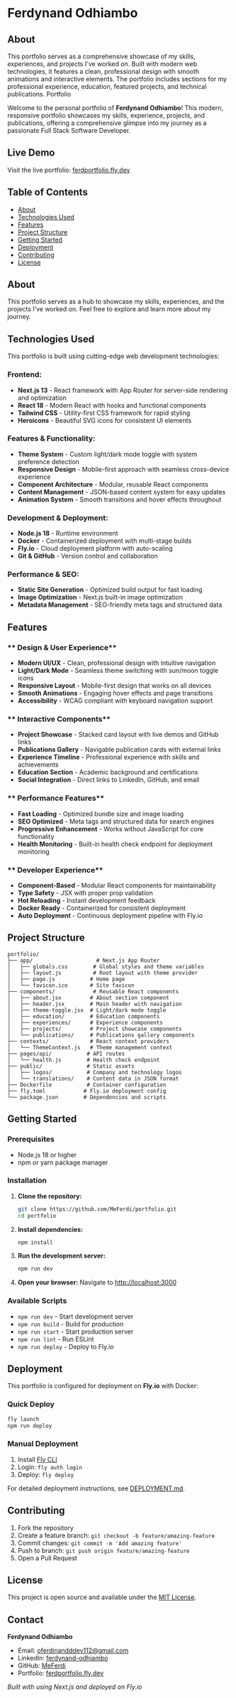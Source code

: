 # Ferdynand Odhiambo

## About

This portfolio serves as a comprehensive showcase of my skills, experiences, and projects I've worked on. Built with modern web technologies, it features a clean, professional design with smooth animations and interactive elements. The portfolio includes sections for my professional experience, education, featured projects, and technical publications. Portfolio

Welcome to the personal portfolio of **Ferdynand Odhiambo**! This modern, responsive portfolio showcases my skills, experience, projects, and publications, offering a comprehensive glimpse into my journey as a passionate Full Stack Software Developer.

## Live Demo

Visit the live portfolio: [ferdportfolio.fly.dev](https://ferdportfolio.fly.dev)

## Table of Contents

- [About](#about)
- [Technologies Used](#technologies-used)
- [Features](#features)
- [Project Structure](#project-structure)
- [Getting Started](#getting-started)
- [Deployment](#deployment)
- [Contributing](#contributing)
- [License](#license)

## About

This portfolio serves as a hub to showcase my skills, experiences, and the projects I’ve worked on. Feel free to explore and learn more about my journey.

## Technologies Used

This portfolio is built using cutting-edge web development technologies:

### **Frontend:**
- **Next.js 13** - React framework with App Router for server-side rendering and optimization
- **React 18** - Modern React with hooks and functional components
- **Tailwind CSS** - Utility-first CSS framework for rapid styling
- **Heroicons** - Beautiful SVG icons for consistent UI elements

### **Features & Functionality:**
- **Theme System** - Custom light/dark mode toggle with system preference detection
- **Responsive Design** - Mobile-first approach with seamless cross-device experience
- **Component Architecture** - Modular, reusable React components
- **Content Management** - JSON-based content system for easy updates
- **Animation System** - Smooth transitions and hover effects throughout

### **Development & Deployment:**
- **Node.js 18** - Runtime environment
- **Docker** - Containerized deployment with multi-stage builds
- **Fly.io** - Cloud deployment platform with auto-scaling
- **Git & GitHub** - Version control and collaboration

### **Performance & SEO:**
- **Static Site Generation** - Optimized build output for fast loading
- **Image Optimization** - Next.js built-in image optimization
- **Metadata Management** - SEO-friendly meta tags and structured data

## Features

### ** Design & User Experience**
- **Modern UI/UX** - Clean, professional design with intuitive navigation
- **Light/Dark Mode** - Seamless theme switching with sun/moon toggle icons
- **Responsive Layout** - Mobile-first design that works on all devices
- **Smooth Animations** - Engaging hover effects and page transitions
- **Accessibility** - WCAG compliant with keyboard navigation support

### ** Interactive Components**
- **Project Showcase** - Stacked card layout with live demos and GitHub links
- **Publications Gallery** - Navigable publication cards with external links
- **Experience Timeline** - Professional experience with skills and achievements
- **Education Section** - Academic background and certifications
- **Social Integration** - Direct links to LinkedIn, GitHub, and email

### ** Performance Features**
- **Fast Loading** - Optimized bundle size and image loading
- **SEO Optimized** - Meta tags and structured data for search engines
- **Progressive Enhancement** - Works without JavaScript for core functionality
- **Health Monitoring** - Built-in health check endpoint for deployment monitoring

### ** Developer Experience**
- **Component-Based** - Modular React components for maintainability
- **Type Safety** - JSX with proper prop validation
- **Hot Reloading** - Instant development feedback
- **Docker Ready** - Containerized for consistent deployment
- **Auto Deployment** - Continuous deployment pipeline with Fly.io

## Project Structure

```
portfolio/
├── app/                    # Next.js App Router
│   ├── globals.css        # Global styles and theme variables
│   ├── layout.js          # Root layout with theme provider
│   ├── page.js           # Home page
│   └── favicon.ico       # Site favicon
├── components/            # Reusable React components
│   ├── about.jsx         # About section component
│   ├── header.jsx        # Main header with navigation
│   ├── theme-toggle.jsx  # Light/dark mode toggle
│   ├── education/        # Education components
│   ├── experiences/      # Experience components
│   ├── projects/         # Project showcase components
│   └── publications/     # Publications gallery components
├── contexts/             # React context providers
│   └── ThemeContext.js   # Theme management context
├── pages/api/           # API routes
│   └── health.js        # Health check endpoint
├── public/              # Static assets
│   ├── logos/           # Company and technology logos
│   └── translations/    # Content data in JSON format
├── Dockerfile           # Container configuration
├── fly.toml            # Fly.io deployment config
└── package.json        # Dependencies and scripts
```

## Getting Started

### **Prerequisites**
- Node.js 18 or higher
- npm or yarn package manager

### **Installation**

1. **Clone the repository:**
   ```bash
   git clone https://github.com/MeFerdi/portfolio.git
   cd portfolio
   ```

2. **Install dependencies:**
   ```bash
   npm install
   ```

3. **Run the development server:**
   ```bash
   npm run dev
   ```

4. **Open your browser:**
   Navigate to [http://localhost:3000](http://localhost:3000)

### **Available Scripts**
- `npm run dev` - Start development server
- `npm run build` - Build for production
- `npm run start` - Start production server
- `npm run lint` - Run ESLint
- `npm run deploy` - Deploy to Fly.io

## Deployment

This portfolio is configured for deployment on **Fly.io** with Docker:

### **Quick Deploy**
```bash
fly launch
npm run deploy
```

### **Manual Deployment**
1. Install [Fly CLI](https://fly.io/docs/hands-on/install-flyctl/)
2. Login: `fly auth login`
3. Deploy: `fly deploy`

For detailed deployment instructions, see [DEPLOYMENT.md](DEPLOYMENT.md).

## Contributing

1. Fork the repository
2. Create a feature branch: `git checkout -b feature/amazing-feature`
3. Commit changes: `git commit -m 'Add amazing feature'`
4. Push to branch: `git push origin feature/amazing-feature`
5. Open a Pull Request

## License

This project is open source and available under the [MIT License](LICENSE).


## Contact

**Ferdynand Odhiambo**
- Email: oferdinandddev112@gmail.com
- LinkedIn: [ferdynand-odhiambo](https://www.linkedin.com/in/ferdynand-odhiambo)
- GitHub: [MeFerdi](https://github.com/MeFerdi)
- Portfolio: [ferdportfolio.fly.dev](https://ferdportfolio.fly.dev)


*Built with using Next.js and deployed on Fly.io*